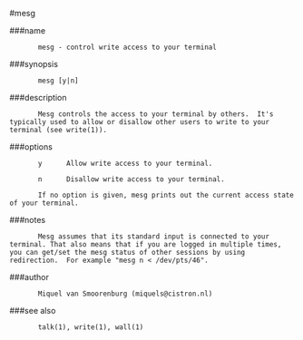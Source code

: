 #mesg  



###name
```
       mesg - control write access to your terminal

```
###synopsis
```
       mesg [y|n]

```
###description
```
       Mesg controls the access to your terminal by others.  It's typically used to allow or disallow other users to write to your terminal (see write(1)).

```
###options
```
       y      Allow write access to your terminal.

       n      Disallow write access to your terminal.

       If no option is given, mesg prints out the current access state of your terminal.

```
###notes
```
       Mesg assumes that its standard input is connected to your terminal. That also means that if you are logged in multiple times, you can get/set the mesg status of other sessions by using redirection.  For example "mesg n < /dev/pts/46".

```
###author
```
       Miquel van Smoorenburg (miquels@cistron.nl)

```
###see also
```
       talk(1), write(1), wall(1)



```
